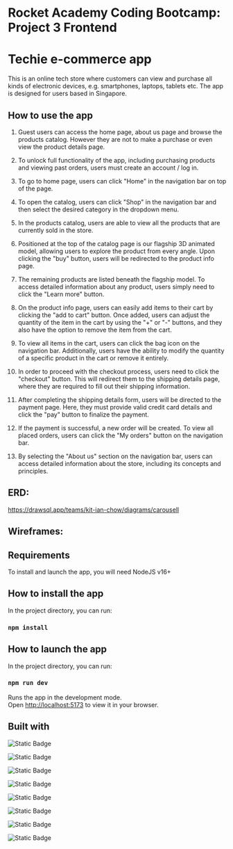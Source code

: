 # Rocket Academy Coding Bootcamp: Project 3 Frontend

# Techie e-commerce app

This is an online tech store where customers can view and purchase all kinds of electronic devices, e.g. smartphones, laptops, tablets etc.
The app is designed for users based in Singapore.

## How to use the app

1. Guest users can access the home page, about us page and browse the products catalog.
   However they are not to make a purchase or even view the product details page.

2. To unlock full functionality of the app, including purchasing products and viewing past orders, users must create an account / log in.

3. To go to home page, users can click "Home" in the navigation bar on top of the page.

4. To open the catalog, users can click "Shop" in the navigation bar and then select the desired category in the dropdown menu.

5. In the products catalog, users are able to view all the products that are currently sold in the store.

6. Positioned at the top of the catalog page is our flagship 3D animated model, allowing users to explore the product from every angle. Upon clicking the "buy" button, users will be redirected to the product info page.

7. The remaining products are listed beneath the flagship model. To access detailed information about any product, users simply need to click the "Learn more" button.

8. On the product info page, users can easily add items to their cart by clicking the "add to cart" button. Once added, users can adjust the quantity of the item in the cart by using the "+" or "-" buttons, and they also have the option to remove the item from the cart.

9. To view all items in the cart, users can click the bag icon on the navigation bar. Additionally, users have the ability to modify the quantity of a specific product in the cart or remove it entirely.

10. In order to proceed with the checkout process, users need to click the "checkout" button. This will redirect them to the shipping details page, where they are required to fill out their shipping information.

11. After completing the shipping details form, users will be directed to the payment page. Here, they must provide valid credit card details and click the "pay" button to finalize the payment.

12. If the payment is successful, a new order will be created. To view all placed orders, users can click the "My orders" button on the navigation bar.

13. By selecting the "About us" section on the navigation bar, users can access detailed information about the store, including its concepts and principles.

## ERD:

https://drawsql.app/teams/kit-ian-chow/diagrams/carousell

## Wireframes:

## Requirements

To install and launch the app, you will need NodeJS v16+

## How to install the app

In the project directory, you can run:

### `npm install`

## How to launch the app

In the project directory, you can run:

### `npm run dev`

Runs the app in the development mode.\
Open [http://localhost:5173](http://localhost:5173) to view it in your browser.

## Built with

![Static Badge](https://img.shields.io/badge/React-61DBFB?style=for-the-badge&logo=React&labelColor=black)

![Static Badge](https://img.shields.io/badge/vite-%237c73e6?style=for-the-badge&logo=vite&labelColor=black)

![Static Badge](https://img.shields.io/badge/three.js-%23dbd8e3?style=for-the-badge&logo=three.js&labelColor=black)

![Static Badge](https://img.shields.io/badge/auth0-%20%23f95959?style=for-the-badge&logo=auth0&labelColor=black)

![Static Badge](https://img.shields.io/badge/stripe-%232772db?style=for-the-badge&logo=stripe&labelColor=black)

![Static Badge](https://img.shields.io/badge/MUI-2061D2?style=for-the-badge&logo=MUI&labelColor=black)

![Static Badge](https://img.shields.io/badge/Axios-FAFAF9?style=for-the-badge&logo=Axios&labelColor=black)

![Static Badge](https://img.shields.io/badge/.env-4AE97A?style=for-the-badge&logo=dotenv&logoColor=4AE97A&labelColor=black)
